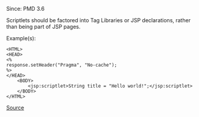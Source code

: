 Since: PMD 3.6

Scriptlets should be factored into Tag Libraries or JSP	declarations, rather than being part of JSP pages.

Example(s):
```
<HTML>
<HEAD>
<%
response.setHeader("Pragma", "No-cache");
%>
</HEAD>
	<BODY>
		<jsp:scriptlet>String title = "Hello world!";</jsp:scriptlet>
	</BODY>
</HTML>
```

[Source](https://pmd.github.io/pmd-5.5.4/pmd-jsp/rules/jsp/basic.html#NoScriptlets)
